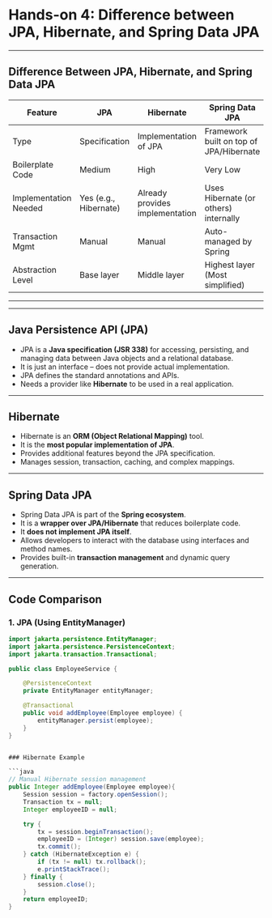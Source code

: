 #  Hands-on 4: Difference between JPA, Hibernate, and Spring Data JPA

---

##  Difference Between JPA, Hibernate, and Spring Data JPA

| Feature               | JPA                         | Hibernate                       | Spring Data JPA                            |
|----------------------|-----------------------------|----------------------------------|--------------------------------------------|
| Type                 | Specification               | Implementation of JPA           | Framework built on top of JPA/Hibernate    |
| Boilerplate Code     | Medium                      | High                             | Very Low                                   |
| Implementation Needed| Yes (e.g., Hibernate)       | Already provides implementation | Uses Hibernate (or others) internally      |
| Transaction Mgmt     | Manual                      | Manual                           | Auto-managed by Spring                     |
| Abstraction Level    | Base layer                  | Middle layer                     | Highest layer (Most simplified)            |

---

---

##  Java Persistence API (JPA)

- JPA is a **Java specification (JSR 338)** for accessing, persisting, and managing data between Java objects and a relational database.
- It is just an interface – does not provide actual implementation.
- JPA defines the standard annotations and APIs.
- Needs a provider like **Hibernate** to be used in a real application.

---

##  Hibernate

- Hibernate is an **ORM (Object Relational Mapping)** tool.
- It is the **most popular implementation of JPA**.
- Provides additional features beyond the JPA specification.
- Manages session, transaction, caching, and complex mappings.

---

##  Spring Data JPA

- Spring Data JPA is part of the **Spring ecosystem**.
- It is a **wrapper over JPA/Hibernate** that reduces boilerplate code.
- It **does not implement JPA itself**.
- Allows developers to interact with the database using interfaces and method names.
- Provides built-in **transaction management** and dynamic query generation.

---

##  Code Comparison

###  1. JPA (Using EntityManager)

```java
import jakarta.persistence.EntityManager;
import jakarta.persistence.PersistenceContext;
import jakarta.transaction.Transactional;

public class EmployeeService {

    @PersistenceContext
    private EntityManager entityManager;

    @Transactional
    public void addEmployee(Employee employee) {
        entityManager.persist(employee);
    }
}


### Hibernate Example

```java
// Manual Hibernate session management
public Integer addEmployee(Employee employee){
    Session session = factory.openSession();
    Transaction tx = null;
    Integer employeeID = null;

    try {
        tx = session.beginTransaction();
        employeeID = (Integer) session.save(employee); 
        tx.commit();
    } catch (HibernateException e) {
        if (tx != null) tx.rollback();
        e.printStackTrace(); 
    } finally {
        session.close(); 
    }
    return employeeID;
}
